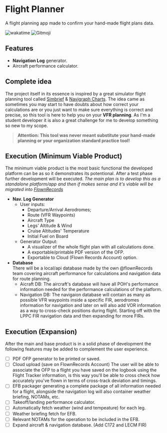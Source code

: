 # Flight Planner
A flight planning app made to confirm your hand-made flight plans data.

![wakatime](https://wakatime.com/badge/user/010adc07-6382-419f-87bc-0b3f507ee495/project/)
![Gitmoji](https://img.shields.io/badge/gitmoji-%20%E2%9C%88%EF%B8%8F%20%F0%9F%98%8D-191919.svg?style=flat-square)

## Features
- **Navigation Log** generator.
- Aircraft performance calculator.

## Complete idea
The project itself in its essence is inspired by a great simulator flight planning tool called [Simbrief](https://simbrief.com) & [Navigraph Charts](https://navigraph.com/products/charts).
The idea came as sometimes you may start to have doubts about how correct your calculations are or you just want to make sure everything is correct and precise, so this tool is here to help you on your **VFR planning**.
As I'm a student developer it is also a great challenge for me to develop something so new to my scope.

> **Attention: This tool was never meant substitute your hand-made planning or your organization standard practice tool!**
  
## Execution (Minimum Viable Product)
The minimum viable product is the most basic functional the developed platform can be as so it demonstrates its potentional. After a test phase further development will be executed.
*The main plan is to develop this as a standalone platform/app and then if makes sense and it's viable will be migrated into [FlownRecords](https://github.com/jurgenjacobsen/flownRecords)*
- **Nav. Log Generator**
  - User inputs:
    - Departure/Arrival Aerodromes;
    - Route (VFR Waypoints)
    - Aircraft Type
    - Legs' Altitude & Wind
    - Cruise Altitudes' Temperature
    - Initial Fuel on Board
  - Generator Output:
    - A visualizer of the whole flight plan with all calculations done.
    - A exportable/printable PDF version of the OFP.
    - Exportable to Cloud (Flown Records Account) option.
- **Database**<br>
  There will be a local/api database made by the own @flownRecords team covering aircraft performance for calculations and navigation data for route planning.
  - Aicraft DB:
    The aircraft's database will have all POH's performance information needed for the performance calculations of the platform.
  - Navigation DB:
    The navigaion database will contain as many as possible VFR waypoints inside a specific FIR, aerodromes information for navigation and later on will also add VOR information as a way to cross-check positions during flight. 
    Starting off with the LPPC FIR navigation data and then expanding for more FIRs.
    


## Execution (Expansion)
After the main and base product is in a solid phase of development the following features may be added to complement the user experience.

- [ ] PDF OFP generator to be printed or saved.
- [ ] Cloud upload (save on FlownRecords Account)
      The user will be able to associate the OFP to a flight you have saved on the logbook using the Flight Tracker information, is this way you'll be able to cross check how accurately you've flown in terms of cross-track deviation and timings.
- [ ] EFB packager generating a complete package of all information needed for a flight, alongside the navigation log will also container weather briefing, NOTAMs, etc.
- [ ] Takeoff/landing performance calculator.
- [ ] Automatically fetch weather (wind and tempeature) for each leg.
- [ ] Weather briefing fetch for EFB.
- [ ] Relevant NOTAMs for the operation to be included in the EFB.
- [ ] Expand aircraft & navigation database. (Add C172 and LECM FIR)
